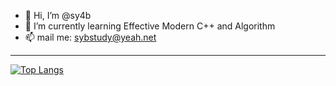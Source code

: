 - 👋 Hi, I’m @sy4b
- 🌱 I’m currently learning Effective Modern C++ and Algorithm
- 📫 mail me: sybstudy@yeah.net
---
[![Top Langs](https://github-readme-stats.vercel.app/api/top-langs/?username=sy4b&layout=compact)](https://github.com/anuraghazra/github-readme-stats)


<!---
sy4b/sy4b is a ✨ special ✨ repository because its `README.md` (this file) appears on your GitHub profile.
You can click the Preview link to take a look at your changes.
--->
